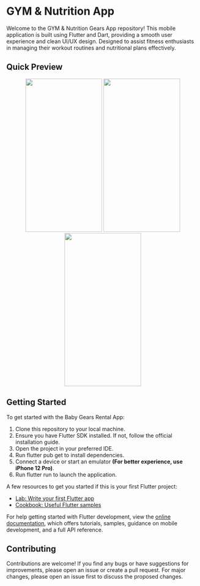 # GYM & Nutrition App

Welcome to the GYM & Nutrition Gears App repository! This mobile application is built using Flutter and Dart, providing a smooth user experience and clean UI/UX design. Designed to assist fitness enthusiasts in managing their workout routines and nutritional plans effectively. 


## Quick Preview

<p align="center">
  <img src="https://github.com/youssifsamir/GYM-App/assets/113045942/b81ee0ad-a698-4a52-b259-8014c6e32b52" width="200" height="400" />
  <img src="https://github.com/youssifsamir/GYM-App/assets/113045942/6fdc8f4a-4822-4480-bad3-bb6372af0855" width="200" height="400" />
  <img src="https://github.com/youssifsamir/GYM-App/assets/113045942/ca52e77d-883d-42be-abb8-973737734c72" width="200" height="400" />
</p>




## Getting Started

To get started with the Baby Gears Rental App:

  1. Clone this repository to your local machine.
  2. Ensure you have Flutter SDK installed. If not, follow the official installation guide.
  3. Open the project in your preferred IDE.
  4. Run flutter pub get to install dependencies.
  5. Connect a device or start an emulator **(For better experience, use iPhone 12 Pro)**.
  6. Run flutter run to launch the application.

A few resources to get you started if this is your first Flutter project:

- [Lab: Write your first Flutter app](https://docs.flutter.dev/get-started/codelab)
- [Cookbook: Useful Flutter samples](https://docs.flutter.dev/cookbook)

For help getting started with Flutter development, view the [online documentation](https://docs.flutter.dev/), which offers tutorials, samples, guidance on mobile development, and a full API reference.



## Contributing

Contributions are welcome! If you find any bugs or have suggestions for improvements, please open an issue or create a pull request. For major changes, please open an issue first to discuss the proposed changes.

